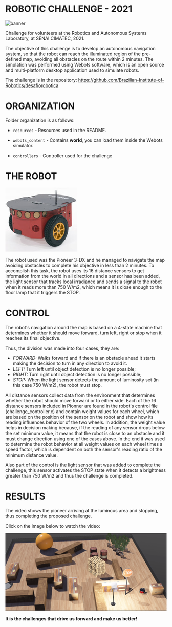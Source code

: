 # ROBOTIC CHALLENGE - 2021

![banner](https://github.com/marcellabecker/desafiorobotica/blob/webots-2021/resources/banner.png)

Challenge for volunteers at the Robotics and Autonomous Systems Laboratory, at SENAI CIMATEC, 2021.

The objective of this challenge is to develop an autonomous navigation system, so that the robot can reach the illuminated region of the pre-defined map, avoiding all obstacles on the route within 2 minutes. The simulation was performed using Webots software, which is an open source and multi-platform desktop application used to simulate robots.

The challenge is in the repository: https://github.com/Brazilian-Institute-of-Robotics/desafiorobotica

# ORGANIZATION

Folder organization is as follows:

- `resources` - Resources used in the README.

- `webots_content` - Contains **world**, you can load them inside the Webots simulator.

- `controllers` - Controller used for the challenge

# THE ROBOT

![pioneer](https://github.com/marcellabecker/desafiorobotica/blob/webots-2021/resources/pioneer.png)

The robot used was the Pioneer 3-DX and he managed to navigate the map avoiding obstacles to complete his objective in less than 2 minutes. To accomplish this task, the robot uses its 16 distance sensors to get information from the world in all directions and a sensor has been added, the light sensor that tracks local irradiance and sends a signal to the robot when it reads more than 750 W/m2, which means it is close enough to the floor lamp that it triggers the STOP.

# CONTROL

The robot's navigation around the map is based on a 4-state machine that determines whether it should move forward, turn left, right or stop when it reaches its final objective.

Thus, the division was made into four cases, they are:

- *FORWARD:* Walks forward and if there is an obstacle ahead it starts making the decision to turn in any direction to avoid it.
- *LEFT:* Turn left until object detection is no longer possible;
- *RIGHT:* Turn right until object detection is no longer possible;
- *STOP:* When the light sensor detects the amount of luminosity set (in this case 750 W/m2), the robot must stop.

All distance sensors collect data from the environment that determines whether the robot should move forward or to either side. Each of the 16 distance sensors included in Pionner are found in the robot's control file (challenge_controller.c) and contain weight values for each wheel, which are based on the position of the sensor on the robot and show how its reading influences behavior of the two wheels. In addition, the weight value helps in decision making because, if the reading of any sensor drops below the set minimum value, it means that the robot is close to an obstacle and it must change direction using one of the cases above. In the end it was used to determine the robot behavior at all weight values on each wheel times a speed factor, which is dependent on both the sensor's reading ratio of the minimum distance value.

Also part of the control is the light sensor that was added to complete the challenge, this sensor activates the STOP state when it detects a brightness greater than 750 W/m2 and thus the challenge is completed.

# RESULTS

The video shows the pioneer arriving at the luminous area and stopping, thus completing the proposed challenge.

Click on the image below to watch the video:

[![Video](resources/print.png)](https://www.youtube.com/watch?v=RftRevxZUOE)


**It is the challenges that drive us forward and make us better!**
